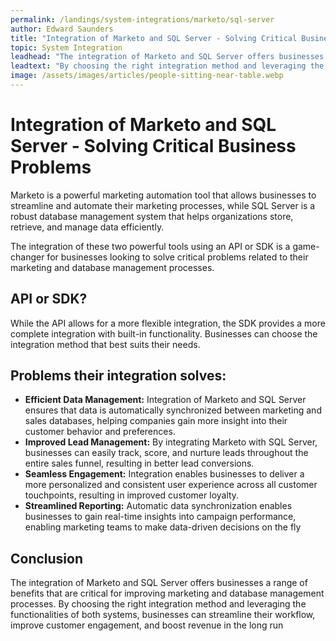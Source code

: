 ```yaml
---
permalink: /landings/system-integrations/marketo/sql-server
author: Edward Saunders
title: "Integration of Marketo and SQL Server - Solving Critical Business Problems"
topic: System Integration
leadhead: "The integration of Marketo and SQL Server offers businesses a range of benefits that are critical for improving marketing and database management processes"
leadtext: "By choosing the right integration method and leveraging the functionalities of both systems, businesses can streamline their workflow, improve customer engagement, and boost revenue in the long run"
image: /assets/images/articles/people-sitting-near-table.webp
---
```

<div class="arttext">	<h1>Integration of Marketo and SQL Server - Solving Critical Business Problems</h1>
	<p>Marketo is a powerful marketing automation tool that allows businesses to streamline and automate their marketing processes, while SQL Server is a robust database management system that helps organizations store, retrieve, and manage data efficiently.</p>
	<p>The integration of these two powerful tools using an API or SDK is a game-changer for businesses looking to solve critical problems related to their marketing and database management processes.</p>
	<h2>API or SDK?</h2>
	<p>While the API allows for a more flexible integration, the SDK provides a more complete integration with built-in functionality. Businesses can choose the integration method that best suits their needs.</p>
	<h2>Problems their integration solves:</h2>
	<ul>
		<li><strong>Efficient Data Management:</strong> Integration of Marketo and SQL Server ensures that data is automatically synchronized between marketing and sales databases, helping companies gain more insight into their customer behavior and preferences.</li>
		<li><strong>Improved Lead Management:</strong> By integrating Marketo with SQL Server, businesses can easily track, score, and nurture leads throughout the entire sales funnel, resulting in better lead conversions.</li>
		<li><strong>Seamless Engagement:</strong> Integration enables businesses to deliver a more personalized and consistent user experience across all customer touchpoints, resulting in improved customer loyalty.</li>
		<li><strong>Streamlined Reporting:</strong> Automatic data synchronization enables businesses to gain real-time insights into campaign performance, enabling marketing teams to make data-driven decisions on the fly</li>
	</ul>
	<h2>Conclusion</h2>
	<p>The integration of Marketo and SQL Server offers businesses a range of benefits that are critical for improving marketing and database management processes. By choosing the right integration method and leveraging the functionalities of both systems, businesses can streamline their workflow, improve customer engagement, and boost revenue in the long run</p>
</div>